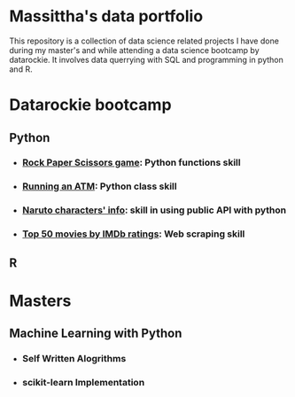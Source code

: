 # Massittha's data portfolio
This repository is a collection of data science related projects I have done during my master's and while attending a data science bootcamp by datarockie.
It involves data querrying with SQL and programming in python and R.


# Datarockie bootcamp
## Python
- ### [Rock Paper Scissors game](https://github.com/Massittha/Data-portfolio/blob/main/hw01_rock_paper_scissors_game.ipynb): Python functions skill
- ### [Running an ATM](https://github.com/Massittha/Data-portfolio/blob/c8b85612c13cc10818028badb507363f2c87011c/hw02_classATM.ipynb): Python class skill
- ### [Naruto characters' info](https://github.com/Massittha/Data-portfolio/blob/main/hw03_API.ipynb): skill in using public API with python
- ### [Top 50 movies by IMDb ratings](https://github.com/Massittha/Data-portfolio/blob/main/hw04_web_scraping.ipynb): Web scraping skill


## R


# Masters
## Machine Learning with Python
- ### Self Written Alogrithms
- ### scikit-learn Implementation
